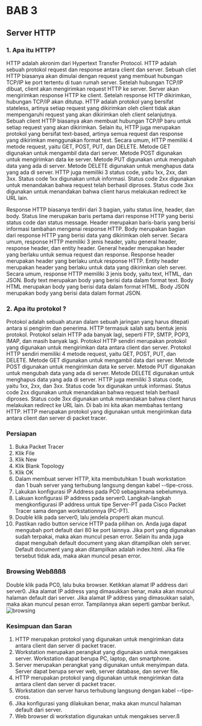 # BAB 3
## Server HTTP

### 1. Apa itu HTTP?
HTTP adalah akronim dari Hypertext Transfer Protocol. HTTP adalah sebuah protokol request dan response antara client dan server. Sebuah cliet HTTP biasanya akan dimulai dengan request yang membuat hubungan TCP/IP ke port tertentu di tuan rumah server. Setelah hubungan TCP/IP dibuat, client akan mengirimkan request HTTP ke server. Server akan mengirimkan response HTTP ke client. Setelah response HTTP dikirimkan, hubungan TCP/IP akan ditutup. HTTP adalah protokol yang bersifat stateless, artinya setiap request yang dikirimkan oleh client tidak akan mempengaruhi request yang akan dikirimkan oleh client selanjutnya. Sebuah client HTTP biasanya akan membuat hubungan TCP/IP baru untuk setiap request yang akan dikirimkan. Selain itu, HTTP juga merupakan protokol yang bersifat text-based, artinya semua request dan response yang dikirimkan menggunakan format text. Secara umum, HTTP memiliki 4 metode request, yaitu GET, POST, PUT, dan DELETE. Metode GET digunakan untuk mengambil data dari server. Metode POST digunakan untuk mengirimkan data ke server. Metode PUT digunakan untuk mengubah data yang ada di server. Metode DELETE digunakan untuk menghapus data yang ada di server. HTTP juga memiliki 3 status code, yaitu 1xx, 2xx, dan 3xx. Status code 1xx digunakan untuk informasi. Status code 2xx digunakan untuk menandakan bahwa request telah berhasil diproses. Status code 3xx digunakan untuk menandakan bahwa client harus melakukan redirect ke URL lain.

Response HTTP biasanya terdiri dari 3 bagian, yaitu status line, header, dan body. Status line merupakan baris pertama dari response HTTP yang berisi status code dan status message. Header merupakan baris-baris yang berisi informasi tambahan mengenai response HTTP. Body merupakan bagian dari response HTTP yang berisi data yang dikirimkan oleh server. Secara umum, response HTTP memiliki 3 jenis header, yaitu general header, response header, dan entity header. General header merupakan header yang berlaku untuk semua request dan response. Response header merupakan header yang berlaku untuk response HTTP. Entity header merupakan header yang berlaku untuk data yang dikirimkan oleh server. Secara umum, response HTTP memiliki 3 jenis body, yaitu text, HTML, dan JSON. Body text merupakan body yang berisi data dalam format text. Body HTML merupakan body yang berisi data dalam format HTML. Body JSON merupakan body yang berisi data dalam format JSON. 

### 2. Apa itu protokol ?
Protokol adalah sebuah aturan dalam sebuah jaringan yang harus ditepati antara si pengirim dan penerima. HTTP termasuk salah satu bentuk jenis protokol. Protokol selain HTTP ada banyak lagi, seperti FTP, SMTP, POP3, IMAP, dan masih banyak lagi. Protokol HTTP sendiri merupakan protokol yang digunakan untuk mengirimkan data antara client dan server. Protokol HTTP sendiri memiliki 4 metode request, yaitu GET, POST, PUT, dan DELETE. Metode GET digunakan untuk mengambil data dari server. Metode POST digunakan untuk mengirimkan data ke server. Metode PUT digunakan untuk mengubah data yang ada di server. Metode DELETE digunakan untuk menghapus data yang ada di server. HTTP juga memiliki 3 status code, yaitu 1xx, 2xx, dan 3xx. Status code 1xx digunakan untuk informasi. Status code 2xx digunakan untuk menandakan bahwa request telah berhasil diproses. Status code 3xx digunakan untuk menandakan bahwa client harus melakukan redirect ke URL lain. Di bab ini kita akan membahas tentang HTTP. HTTP merupakan protokol yang digunakan untuk mengirimkan data antara client dan server di packet tracer.
### Persiapan
1. Buka Packet Tracer
2. Klik File
3. Klik New
4. Klik Blank Topology
5. Klik OK
6. Dalam membuat server HTTP, kita membutuhkan 1 buah workstation dan 1 buah server yang terhubung langsung dengan kabel --tipe-cross.
7. Lakukan konfigurasi IP Address pada PC0 sebagaimana sebelumnya.
8. Lakuan konfigurasi IP address pada server0. Langkah-langkah mengkonfigurasi IP address untuk tipe Server-PT pada Cisco Packet Tracer sama dengan workstationnya (PC-PT).
9. Double klik pada server0, lalu jendela properti akan muncul.
10. Pastikan radio button service HTTP pada pilihan on. Anda juga dapat mengubah port default dari 80 ke port lainnya. Jika port yang digunakan sudah terpakai, maka akan muncul pesan error. Selain itu anda juga dapat mengubah default document yang akan ditampilkan oleh server. Default document yang akan ditampilkan adalah index.html. Jika file tersebut tidak ada, maka akan muncul pesan error. 
### Browsing Webßßßß
Double klik pada PC0, lalu buka browser. Ketikkan alamat IP address dari server0. Jika alamat IP address yang dimasukkan benar, maka akan muncul halaman default dari server. Jika alamat IP address yang dimasukkan salah, maka akan muncul pesan error. Tampilannya akan seperti gambar berikut.
![browsing](https://encrypted-tbn0.gstatic.com/images?q=tbn:ANd9GcSUxUhSF9YwG3kMYachKxVvbfT4kx6izs8BDQ&usqp=CAU)
### Kesimpuan dan Saran
1. HTTP merupakan protokol yang digunakan untuk mengirimkan data antara client dan server di packet tracer.
2. Workstation merupakan perangkat yang digunakan untuk mengakses server. Workstation dapat berupa PC, laptop, dan smartphone.
3. Server merupakan perangkat yang digunakan untuk menyimpan data. Server dapat berupa server web, server database, dan server file.
4. HTTP merupakan protokol yang digunakan untuk mengirimkan data antara client dan server di packet tracer.
5. Workstation dan server harus terhubung langsung dengan kabel --tipe-cross.
6. Jika konfigurasi yang dilakukan benar, maka akan muncul halaman default dari server.
7. Web browser di workstation digunakan untuk mengakses server.ß